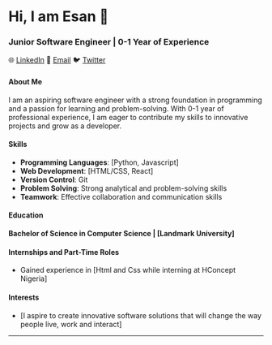 # Hi, I am Esan 👋
### Junior Software Engineer | 0-1 Year of Experience

🌐 [LinkedIn](www.linkedin.com/in/esan-daniel-995b42212)
📧 [Email](mailto:danielseyi21@gmail.com)
🐦 [Twitter](https://twitter.com/@esanD)

#### About Me

I am an aspiring software engineer with a strong foundation in programming and a passion for learning and problem-solving. With 0-1 year of professional experience, I am eager to contribute my skills to innovative projects and grow as a developer.

#### Skills

- **Programming Languages**: [Python, Javascript]
- **Web Development**: [HTML/CSS, React]
- **Version Control**: Git
- **Problem Solving**: Strong analytical and problem-solving skills
- **Teamwork**: Effective collaboration and communication skills

#### Education

**Bachelor of Science in Computer Science | [Landmark University]**


#### Internships and Part-Time Roles
- Gained experience in [Html and Css while interning at HConcept Nigeria]

#### Interests

- [I aspire to create innovative software solutions that will change the way people live, work and interact]

---
